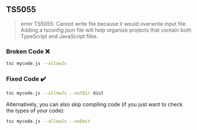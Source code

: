 ## TS5055

> error TS5055: Cannot write file because it would overwrite input file. Adding a tsconfig.json file will help organize projects that contain both TypeScript and JavaScript files.

### Broken Code ❌

```bash
tsc mycode.js --allowJs
```

### Fixed Code ✔️

```bash
tsc mycode.js --allowJs --outDir dist
```

Alternatively, you can also skip compiling code (if you just want to check the types of your code):

```bash
tsc mycode.js --allowJs --noEmit
```
